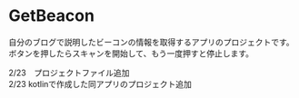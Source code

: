 # GetBeacon
自分のブログで説明したビーコンの情報を取得するアプリのプロジェクトです。  
ボタンを押したらスキャンを開始して、もう一度押すと停止します。  

2/23　プロジェクトファイル追加  
2/23  kotlinで作成した同アプリのプロジェクト追加

